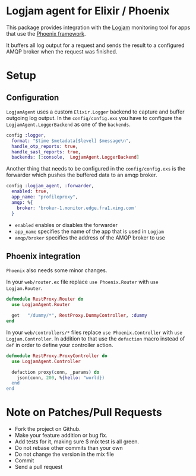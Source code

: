 Logjam agent for Elixir / Phoenix
===========

This package provides integration with the [Logjam](https://github.com/skaes/logjam_core) monitoring tool for apps that 
use the [Phoenix framework](https://github.com/phoenixframework/phoenix).

It buffers all log output for a request and sends the result to a configured AMQP broker when the request was finished.

# Setup

## Configuration
`LogjamAgent` uses a custom `Elixir.Logger` backend to capture and buffer outgoing log output. In the 
`config/config.exs` you have to configure the `LogjamAgent.LoggerBackend` as one of the `backends`.

``` Elixir
config :logger,
  format: "$time $metadata[$level] $message\n",
  handle_otp_reports: true,
  handle_sasl_reports: true,
  backends: [:console,  LogjamAgent.LoggerBackend]

```

Another thing that needs to be configured in the `config/config.exs` is the forwarder which pushes 
the buffered data to an amqp broker.

``` Elixir
config :logjam_agent, :forwarder,
  enabled: true,
  app_name: "profileproxy",
  amqp: %{
    broker: 'broker-1.monitor.edge.fra1.xing.com'
  }
```

* `enabled` enables or disables the forwarder
* `app_name` specifies the name of the app that is used in `Logjam`
* `amqp/broker` specifies the address of the AMQP broker to use

## Phoenix integration

`Phoenix` also needs some minor changes.

In your `web/router.ex` file replace `use Phoenix.Router` with `use Logjam.Router`.

``` Elixir
defmodule RestProxy.Router do
  use LogjamAgent.Router

  get   "/dummy/*", RestProxy.DummyController, :dummy
end
```

In your  `web/controllers/*` files replace `use Phoenix.Controller` with `use Logjam.Controller`.
In addition to that use the `defaction` macro instead of `def` in order to define your controller action.

``` Elixir
defmodule RestProxy.ProxyController do
  use LogjamAgent.Controller

  defaction proxy(conn, _params) do
    json(conn, 200, %{hello: "world})
  end
end
```

# Note on Patches/Pull Requests ###
* Fork the project on Github.
* Make your feature addition or bug fix.
* Add tests for it, making sure $ mix test is all green.
* Do not rebase other commits than your own
* Do not change the version in the mix file
* Commit 
* Send a pull request
